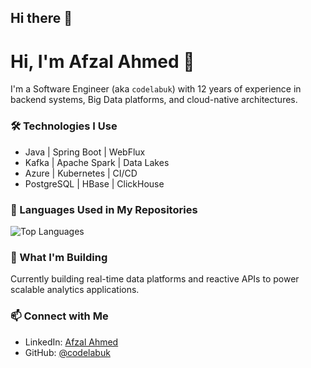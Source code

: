 ## Hi there 👋

<!--
**codelabuk/codelabuk** is a ✨ _special_ ✨ repository because its `README.md` (this file) appears on your GitHub profile.

Here are some ideas to get you started:

- 🔭 I’m currently working on ...
- 🌱 I’m currently learning ...
- 👯 I’m looking to collaborate on ...
- 🤔 I’m looking for help with ...
- 💬 Ask me about ...
- 📫 How to reach me: ...
- 😄 Pronouns: ...
- ⚡ Fun fact: ...
-->


# Hi, I'm Afzal Ahmed 👋

I'm a Software Engineer (aka `codelabuk`) with 12 years of experience in backend systems, Big Data platforms, and cloud-native architectures.

### 🛠️ Technologies I Use
- Java | Spring Boot | WebFlux
- Kafka | Apache Spark | Data Lakes
- Azure | Kubernetes | CI/CD
- PostgreSQL | HBase | ClickHouse

### 🧠 Languages Used in My Repositories
![Top Languages](https://github-readme-stats.vercel.app/api/top-langs/?username=codelabuk&layout=compact&theme=tokyonight)

### 🚀 What I'm Building
Currently building real-time data platforms and reactive APIs to power scalable analytics applications.


### 📫 Connect with Me
- LinkedIn: [Afzal Ahmed](https://www.linkedin.com/in/afzal-ahmed-a1205511b/)
- GitHub: [@codelabuk](https://github.com/codelabuk)

